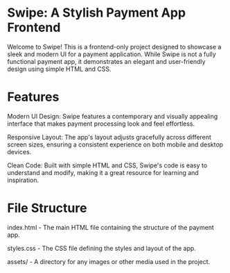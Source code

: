 
# Swipe: A Stylish Payment App Frontend
Welcome to Swipe! This is a frontend-only project designed to showcase a sleek and modern UI for a payment application. While Swipe is not a fully functional payment app, it demonstrates an elegant and user-friendly design using simple HTML and CSS.

# Features
Modern UI Design: Swipe features a contemporary and visually appealing interface that makes payment processing look and feel effortless.

Responsive Layout: The app's layout adjusts gracefully across different screen sizes, ensuring a consistent experience on both mobile and desktop devices.

Clean Code: Built with simple HTML and CSS, Swipe's code is easy to understand and modify, making it a great resource for learning and inspiration.

# File Structure
index.html - The main HTML file containing the structure of the payment app.

styles.css - The CSS file defining the styles and layout of the app.

assets/ - A directory for any images or other media used in the project.